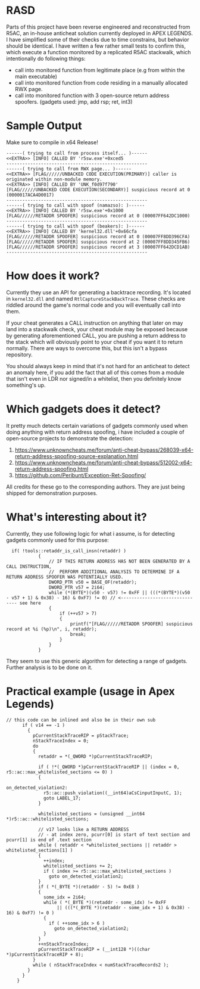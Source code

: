 # RASD
Parts of this project have been reverse engineered and reconstructed from R5AC, an in-house anticheat solution currently deployed in APEX LEGENDS. I have simplified some of their checks due to time constrains, but behavior should be identical. I have written a few rather small tests to confirm this, which execute a function monitored by a replicated R5AC stackwalk, which intentionally do following things:
- call into monitored function from legitimate place (e.g from within the main executable)
- call into monitored function from code residing in a manually allocated RWX page.
- call into monitored function with 3 open-source return address spoofers. (gadgets used: jmp, add rsp; ret, int3)

# Sample Output
Make sure to compile in x64 Release!
```
------( trying to call from process itself... )------
<<EXTRA>> [INFO] CALLED BY 'r5sw.exe'+0xced5
-----------------------------------------------------
------( trying to call from RWX page... )------
<<EXTRA>> [FLAG//////UNBACKED CODE EXECUTION(PRIMARY)] caller is originated within non-module memory.
<<EXTRA>> [INFO] CALLED BY 'UNK_f0d97f790'
[FLAG//////UNBACKED CODE EXECUTION(SECONDARY)] suspicious record at 0 (0000017ACA4D0017)
-----------------------------------------------------
------( trying to call with spoof (namazso): )------
<<EXTRA>> [INFO] CALLED BY 'r5sw.exe'+0x1000
[FLAG//////RETADDR SPOOFER] suspicious record at 0 (00007FF642DC1000)
-----------------------------------------------------
------( trying to call with spoof (beakers): )------
<<EXTRA>> [INFO] CALLED BY 'kernel32.dll'+0x66cfa
[FLAG//////RETADDR SPOOFER] suspicious record at 0 (00007FF8DD396CFA)
[FLAG//////RETADDR SPOOFER] suspicious record at 2 (00007FF8DD345FB6)
[FLAG//////RETADDR SPOOFER] suspicious record at 3 (00007FF642DCD1AB)
-----------------------------------------------------
```

# How does it work?
Currently they use an API for generating a backtrace recording. It's located in `kernel32.dll` and named `RtlCaptureStackBackTrace`.
These checks are riddled around the game's normal code and you will eventually call into them. 

If your cheat generates a CALL instruction on anything that later on may land into a stackwalk check, your cheat module may be exposed because by generating aforementioned CALL, you are pushing a return address to the stack which will obviously point to your cheat if you want it to return normally. There are ways to overcome this, but this isn't a bypass repository.

You should always keep in mind that it's not hard for an anticheat to detect an anomaly here, if you add the fact that all of this comes from a module that isn't even in LDR nor signed/in a whitelist, then you definitely know something's up.

# Which gadgets does it detect?
It pretty much detects certain variations of gadgets commonly used when doing anything with return address spoofing, i have included a couple of open-source projects to demonstrate the detection:
1. https://www.unknowncheats.me/forum/anti-cheat-bypass/268039-x64-return-address-spoofing-source-explanation.html
2. https://www.unknowncheats.me/forum/anti-cheat-bypass/512002-x64-return-address-spoofing.html
3. https://github.com/Peribunt/Exception-Ret-Spoofing/

All credits for these go to the corresponding authors. They are just being shipped for demonstration purposes.



# What's interesting about it?
Currently, they use following logic for what i assume, is for detecting gadgets commonly used for this purpose:

```
  if( !tools::retaddr_is_call_insn(retaddr) )
            {
                // IF THIS RETURN ADDRESS HAS NOT BEEN GENERATED BY A CALL INSTRUCTION,
                //  PERFORM ADDITIONAL ANALYSIS TO DETERMINE IF A RETURN ADDRESS SPOOFER WAS POTENTIALLY USED.
                DWORD_PTR v50 = BASE_OF(retaddr);
                DWORD_PTR v57 = 2i64;
                while (*(BYTE*)(v50 - v57) != 0xFF || (((*(BYTE*)(v50 - v57 + 1) & 0x38) - 16) & 0xF7) != 0) // <------------------------------- see here
                {
                    if (++v57 > 7)
                    {
                        printf("[FLAG//////RETADDR SPOOFER] suspicious record at %i (%p)\n", i, retaddr);
                        break;
                    }
                }
            }
```
They seem to use this generic algorithm for detecting a range of gadgets. Further analysis is to be done on it.

# Practical example (usage in Apex Legends)
```
// this code can be inlined and also be in their own sub 
      if ( v14 == -1 )
        {
          pCurrentStackTraceRIP = pStackTrace;
          nStackTraceIndex = 0;
          do
          {
            retaddr = *(_QWORD *)pCurrentStackTraceRIP;
 
            if ( !*(_QWORD *)pCurrentStackTraceRIP || (index = 0, r5::ac::max_whitelisted_sections <= 0) )
            {
 
on_detected_violation2:
              r5::ac::push_violation((__int64)aCsCinputInputC, 1);
              goto LABEL_17;
            }
 
            whitelisted_sections = (unsigned __int64 *)r5::ac::whitelisted_sections;
 
            // v17 looks like a RETURN ADDRESS
            // - at index zero, pcurr[0] is start of text section and pcurr[1] is end of .text section
            while ( retaddr < *whitelisted_sections || retaddr > whitelisted_sections[1] )
            {
              ++index;
              whitelisted_sections += 2;
              if ( index >= r5::ac::max_whitelisted_sections )
                goto on_detected_violation2;
            }
            if ( *(_BYTE *)(retaddr - 5) != 0xE8 )
            {
              some_idx = 2i64;
              while ( *(_BYTE *)(retaddr - some_idx) != 0xFF
                   || (((*(_BYTE *)(retaddr - some_idx + 1) & 0x38) - 16) & 0xF7) != 0 )
              {
                if ( ++some_idx > 6 )
                  goto on_detected_violation2;
              }
            }
            ++nStackTraceIndex;
            pCurrentStackTraceRIP = (__int128 *)((char *)pCurrentStackTraceRIP + 8);
          }
          while ( nStackTraceIndex < numStackTraceRecords2 );
        }
      }
    }
```
